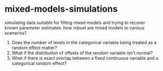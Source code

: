 # mixed-models-simulations
simulating data suitable for fitting mixed models and trying to recover known parameter estimates. how robust are mixed models to various scenarios?

1. Does the number of levels in the categorical variable being treated as a random effect matter?
2. What if the distribution of offsets of the random variable isn't normal?
3. What if there is exact overlap between a fixed continuous variable and a categorical random effect?